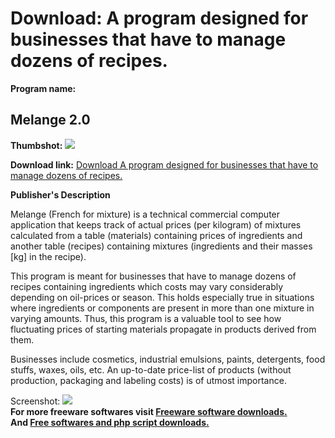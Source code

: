 # Download: A program designed for businesses that have to manage dozens of recipes.

**Program name:**

## Melange 2.0

  
**Thumbshot:** ![](http://www.freewarefiles.com/screenshot/melange20_md.gif)   
  
**Download link:** [Download A program designed for businesses that have to manage dozens of recipes.](http://freesoftwares.boysofts.com/Melange_program_26873.html)  
  


**Publisher's Description**  
  


Melange (French for mixture) is a technical commercial computer application that keeps track of actual prices (per kilogram) of mixtures calculated from a table (materials) containing prices of ingredients and another table (recipes) containing mixtures (ingredients and their masses [kg] in the recipe). 

This program is meant for businesses that have to manage dozens of recipes containing ingredients which costs may vary considerably depending on oil-prices or season. This holds especially true in situations where ingredients or components are present in more than one mixture in varying amounts. Thus, this program is a valuable tool to see how fluctuating prices of starting materials propagate in products derived from them.

Businesses include cosmetics, industrial emulsions, paints, detergents, food stuffs, waxes, oils, etc. An up-to-date price-list of products (without production, packaging and labeling costs) is of utmost importance. 

  
  
Screenshot: ![](http://www.freewarefiles.com/screenshot/melange20.gif)   
**For more freeware softwares visit [Freeware software downloads.](http://freesoftwares.boysofts.com/)**   
**And [Free softwares and php script downloads.](http://www.boysofts.com/)**
